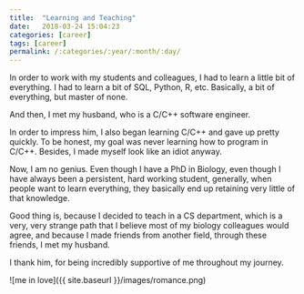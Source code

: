 ```yaml
---
title:  "Learning and Teaching"
date:   2018-03-24 15:04:23
categories: [career]
tags: [career]
permalink: /:categories/:year/:month/:day/
---
```


In order to work with my students and colleagues, I had to learn a little bit of everything.
I had to learn a bit of SQL, Python, R, etc. 
Basically, a bit of everything, but master of none. 

And then, I met my husband, who is a C/C++ software engineer. 
 
In order to impress him, I also began learning C/C++ and gave up pretty quickly.
To be honest, my goal was never learning how to program in C/C++. Besides, I made myself look like an idiot anyway.

Now, I am no genius. Even though I have a PhD in Biology, even though I have always been a persistent, hard working student, generally, when people want to learn everything, they basically end up retaining very little of that knowledge.

Good thing is, because I decided to teach in a CS department, which is a very, very strange path that I believe most of my biology colleagues would agree, and because I made friends from another field, through these friends, I met my husband. 

I thank him, for being incredibly supportive of me throughout my journey.

![me in love]({{ site.baseurl }}/images/romance.png)


